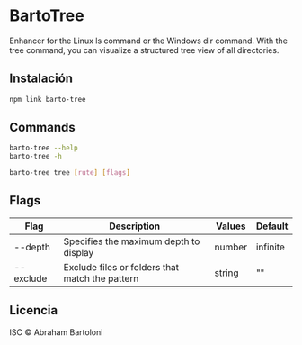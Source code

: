 # BartoTree
Enhancer for the Linux ls command or the Windows dir command. With the tree command, you can visualize a structured tree view of all directories.

## Instalación

```bash
npm link barto-tree
```

## Commands

```bash
barto-tree --help
barto-tree -h
```

```bash
barto-tree tree [rute] [flags]
```

## Flags

| Flag     | Description                              | Values  | Default |
| -------- | ---------------------------------------- | ------- | ------- |
| --depth  | Specifies the maximum depth to display   | number  | infinite |
| --exclude | Exclude files or folders that match the pattern | string  | ""      |

## Licencia

ISC © Abraham Bartoloni